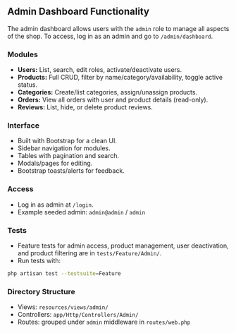 ## Admin Dashboard Functionality

The admin dashboard allows users with the `admin` role to manage all aspects of the shop. To access, log in as an admin and go to `/admin/dashboard`.

### Modules

-   **Users:** List, search, edit roles, activate/deactivate users.
-   **Products:** Full CRUD, filter by name/category/availability, toggle active status.
-   **Categories:** Create/list categories, assign/unassign products.
-   **Orders:** View all orders with user and product details (read-only).
-   **Reviews:** List, hide, or delete product reviews.

### Interface

-   Built with Bootstrap for a clean UI.
-   Sidebar navigation for modules.
-   Tables with pagination and search.
-   Modals/pages for editing.
-   Bootstrap toasts/alerts for feedback.

### Access

-   Log in as admin at `/login`.
-   Example seeded admin: `admin@admin` / `admin`

### Tests

-   Feature tests for admin access, product management, user deactivation, and product filtering are in `tests/Feature/Admin/`.
-   Run tests with:

```bash
php artisan test --testsuite=Feature
```

### Directory Structure

-   Views: `resources/views/admin/`
-   Controllers: `app/Http/Controllers/Admin/`
-   Routes: grouped under `admin` middleware in `routes/web.php`

